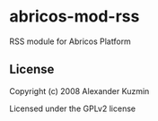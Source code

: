 # abricos-mod-rss

RSS module for Abricos Platform


## License
Copyright (c) 2008 Alexander Kuzmin

Licensed under the GPLv2 license